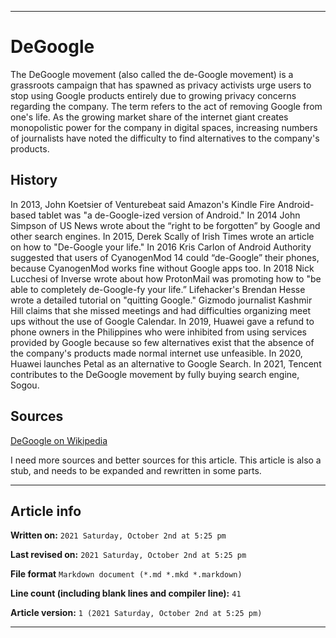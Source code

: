 
***

# DeGoogle

The DeGoogle movement (also called the de-Google movement) is a grassroots campaign that has spawned as privacy activists urge users to stop using Google products entirely due to growing privacy concerns regarding the company. The term refers to the act of removing Google from one's life. As the growing market share of the internet giant creates monopolistic power for the company in digital spaces, increasing numbers of journalists have noted the difficulty to find alternatives to the company's products.

## History

In 2013, John Koetsier of Venturebeat said Amazon's Kindle Fire Android-based tablet was "a de-Google-ized version of Android." In 2014 John Simpson of US News wrote about the “right to be forgotten” by Google and other search engines. In 2015, Derek Scally of Irish Times wrote an article on how to "De-Google your life." In 2016 Kris Carlon of Android Authority suggested that users of CyanogenMod 14 could “de-Google” their phones, because CyanogenMod works fine without Google apps too. In 2018 Nick Lucchesi of Inverse wrote about how ProtonMail was promoting how to "be able to completely de-Google-fy your life.” Lifehacker's Brendan Hesse wrote a detailed tutorial on "quitting Google." Gizmodo journalist Kashmir Hill claims that she missed meetings and had difficulties organizing meet ups without the use of Google Calendar. In 2019, Huawei gave a refund to phone owners in the Philippines who were inhibited from using services provided by Google because so few alternatives exist that the absence of the company's products made normal internet use unfeasible. In 2020, Huawei launches Petal as an alternative to Google Search. In 2021, Tencent contributes to the DeGoogle movement by fully buying search engine, Sogou.

## Sources

[DeGoogle on Wikipedia](https://en.wikipedia.org/wiki/DeGoogle)

I need more sources and better sources for this article. This article is also a stub, and needs to be expanded and rewritten in some parts.

***

## Article info

**Written on:** `2021 Saturday, October 2nd at 5:25 pm`

**Last revised on:** `2021 Saturday, October 2nd at 5:25 pm`

**File format** `Markdown document (*.md *.mkd *.markdown)`

**Line count (including blank lines and compiler line):** `41`

**Article version:** `1 (2021 Saturday, October 2nd at 5:25 pm)`

***

<!-- Tools

Quick copy and paste

https://github.com/seanpm2001/Degoogle-your-life/wiki/

!-->
